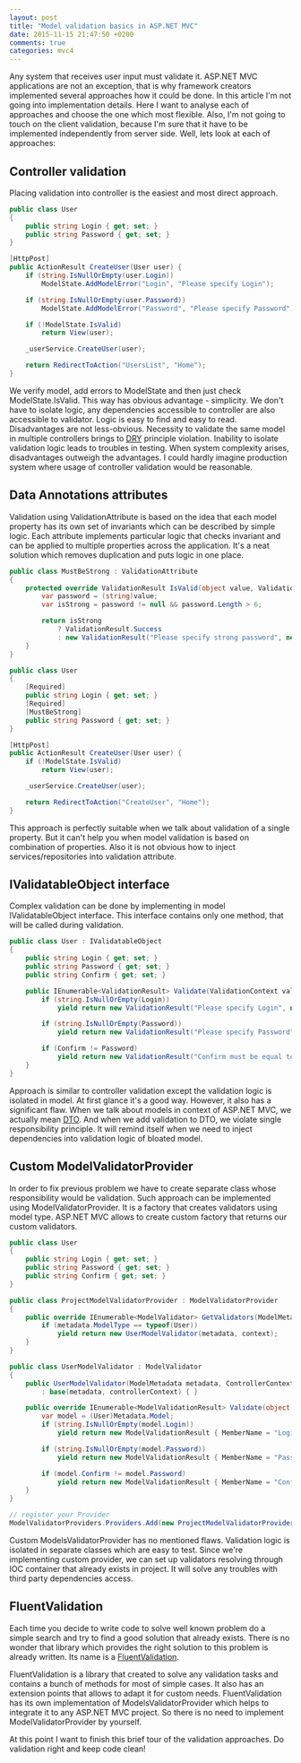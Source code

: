 ```yaml
---
layout: post
title: "Model validation basics in ASP.NET MVC"
date: 2015-11-15 21:47:50 +0200
comments: true
categories: mvc4
---
```


Any system that receives user input must validate it. ASP.NET MVC applications are not an exception, that is why framework creators implemented several approaches how it could be done. In this article I'm not going into implementation details. Here I want to analyse each of approaches and choose the one which most flexible. Also, I'm not going to touch on the client validation, because I'm sure that it have to be implemented independently from server side. Well, lets look at each of approaches:

## Controller validation

Placing validation into controller is the easiest and most direct approach.

``` c#
public class User
{
    public string Login { get; set; }
    public string Password { get; set; }
}

[HttpPost]
public ActionResult CreateUser(User user) {
    if (string.IsNullOrEmpty(user.Login))
        ModelState.AddModelError("Login", "Please specify Login");

    if (string.IsNullOrEmpty(user.Password))
        ModelState.AddModelError("Password", "Please specify Password");

    if (!ModelState.IsValid)
        return View(user);

    _userService.CreateUser(user);

    return RedirectToAction("UsersList", "Home");
}

```

We verify model, add errors to ModelState and then just check ModelState.IsValid. This way has obvious advantage - simplicity. We don't have to isolate logic, any dependencies accessible to controller are also accessible to validator. Logic is easy to find and easy to read. Disadvantages are not less-obvious. Necessity to validate the same model in multiple controllers brings to [DRY](https://en.wikipedia.org/wiki/Don%27t_repeat_yourself) principle violation. Inability to isolate validation logic leads to troubles in testing. When system complexity arises, disadvantages outweigh the advantages. I could hardly imagine production system where usage of controller validation would be reasonable.
<!-- more -->
## Data Annotations attributes

Validation using ValidationAttribute is based on the idea that each model property has its own set of invariants which can be described by simple logic. Each attribute implements particular logic that checks invariant and can be applied to multiple properties across the application. It's a neat solution which removes duplication and puts logic in one place.

``` c#
public class MustBeStrong : ValidationAttribute
{
    protected override ValidationResult IsValid(object value, ValidationContext validationContext) {
        var password = (string)value;
        var isStrong = password != null && password.Length > 6;

        return isStrong
            ? ValidationResult.Success
            : new ValidationResult("Please specify strong password", new[] { validationContext.MemberName });
    }
}

public class User
{
    [Required]
    public string Login { get; set; }
    [Required]
    [MustBeStrong]
    public string Password { get; set; }
}

[HttpPost]
public ActionResult CreateUser(User user) {
    if (!ModelState.IsValid)
        return View(user);

    _userService.CreateUser(user);

    return RedirectToAction("CreateUser", "Home");
}

```

This approach is perfectly suitable when we talk about validation of a single property. But it can't help you when model validation is based on  combination of properties. Also it is not obvious how to inject services/repositories into validation attribute.

## IValidatableObject interface

Complex validation can be done by implementing in model IValidatableObject interface. This interface contains only one method, that will be called during validation.

``` c#
public class User : IValidatableObject
{
    public string Login { get; set; }
    public string Password { get; set; }
    public string Confirm { get; set; }

    public IEnumerable<ValidationResult> Validate(ValidationContext validationContext) {
        if (string.IsNullOrEmpty(Login))
            yield return new ValidationResult("Please specify Login", new[] { "Login" });

        if (string.IsNullOrEmpty(Password))
            yield return new ValidationResult("Please specify Password", new[] { "Password" });

        if (Confirm != Password)
            yield return new ValidationResult("Confirm must be equal to Password", new[] { "Confirm" });
    }
}

```

Approach is similar to controller validation except the validation logic is isolated in model. At first glance it's a good way. However, it also has a significant flaw. When we talk about models in context of ASP.NET MVC, we actually mean [DTO](https://en.wikipedia.org/wiki/Data_transfer_object). And when we add validation to DTO, we violate single responsibility principle. It will remind itself when we need to inject dependencies into validation logic of bloated model.

## Custom ModelValidatorProvider

In order to fix previous problem we have to create separate class whose responsibility would be validation. Such approach can be implemented using ModelValidatorProvider. It is a factory that creates validators using model type. ASP.NET MVC allows to create custom factory that returns our custom validators.

``` c#
public class User
{
    public string Login { get; set; }
    public string Password { get; set; }
    public string Confirm { get; set; }
}

public class ProjectModelValidatorProvider : ModelValidatorProvider
{
    public override IEnumerable<ModelValidator> GetValidators(ModelMetadata metadata, ControllerContext context) {
        if (metadata.ModelType == typeof(User))
            yield return new UserModelValidator(metadata, context);
    }
}

public class UserModelValidator : ModelValidator
{
    public UserModelValidator(ModelMetadata metadata, ControllerContext controllerContext)
        : base(metadata, controllerContext) { }

    public override IEnumerable<ModelValidationResult> Validate(object container) {
        var model = (User)Metadata.Model;
        if (string.IsNullOrEmpty(model.Login))
            yield return new ModelValidationResult { MemberName = "Login", Message = "Please specify Login" };

        if (string.IsNullOrEmpty(model.Password))
            yield return new ModelValidationResult { MemberName = "Password", Message = "Please specify Password" };

        if (model.Confirm != model.Password)
            yield return new ModelValidationResult { MemberName = "Confirm", Message = "Confirm must be equal to Password" };
    }
}

// register your Provider
ModelValidatorProviders.Providers.Add(new ProjectModelValidatorProvider());

```

Custom ModelsValidatorProvider has no mentioned flaws. Validation logic is isolated in separate classes which are easy to test. Since we're implementing custom provider, we can set up validators resolving through IOC container that already exists in project. It will solve any troubles with third party dependencies access.

## FluentValidation

Each time you decide to write code to solve well known problem do a simple search and try to find a good solution that already exists. There is no wonder that library which provides the right solution to this problem is already written. Its name is a [FluentValidation](https://github.com/JeremySkinner/FluentValidation).

FluentValidation is a library that created to solve any validation tasks and contains a bunch of methods for most of simple cases. It also has an extension points that allows to adapt it for custom needs. FluentValidation has its own implementation of ModelsValidatorProvider which helps to integrate it to any ASP.NET MVC project. So there is no need to implement ModelValidatorProvider by yourself.

At this point I want to finish this brief tour of the validation approaches. Do validation right and keep code clean!